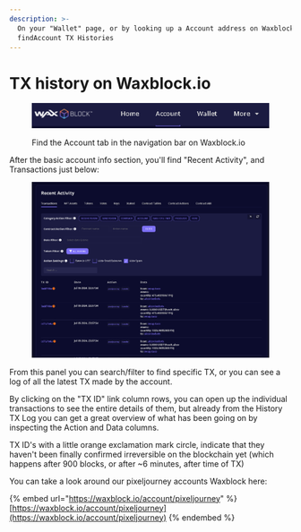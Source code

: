 ```yaml
---
description: >-
  On your "Wallet" page, or by looking up a Account address on Waxblock, you can
  findAccount TX Histories
---
```


# TX history on Waxblock.io

<figure><img src="../../../.gitbook/assets/image (6).png" alt=""><figcaption><p>Find the Account tab in the navigation bar on Waxblock.io</p></figcaption></figure>

After the basic account info section, you'll find "Recent Activity", and Transactions just below:

<figure><img src="../../../.gitbook/assets/image (7).png" alt=""><figcaption></figcaption></figure>

From this panel you can search/filter to find specific TX, or you can see a log of all the latest TX made by the account.

By clicking on the "TX ID" link column rows, you can open up the individual transactions to see the entire details of them, but already from the History TX Log you can get a great overview of what has been going on by inspecting the Action and Data columns.



TX ID's with a little orange exclamation mark circle, indicate that they haven't been finally confirmed irreversible on the blockchain yet (which happens after 900 blocks, or after \~6 minutes, after time of TX)



You can take a look around our pixeljourney accounts Waxblock here:

{% embed url="https://waxblock.io/account/pixeljourney" %}
[https://waxblock.io/account/pixeljourney](https://waxblock.io/account/pixeljourney)
{% endembed %}
